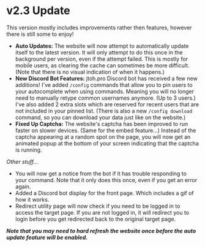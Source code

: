 <!--
Author: LoveliestJacob
Title: v2.3 update log.
Summary: An update log for v2.3
-->

# v2.3 Update
This version mostly includes improvements rather then features, however there is still some to enjoy!

* **Auto Updates:** The website will now attempt to automatically update itself to the latest version. It will only attempt to do this once in the background per version, even if the attempt failed. This is mostly for mobile users, as clearing the cache can sometimes be more difficult. (Note that there is no visual indication of when it happens.)
* **New Discord Bot Features:** jtoh.pro Discord bot has received a few new additions! I've added `/config` commands that allow you to pin users to your autocomplete when using commands. Meaning you will no longer need to manually retype common usernames anymore. (Up to 3 users.) I've also added 2 extra slots which are reserved for recent users that are not included in your pinned list. (There is also a new `/config download` command, so you can download your data just like on the website.)
* **Fixed Up Captcha:** The website's captcha has been improved to run faster on slower devices. (Same for the embed feature...) Instead of the captcha appearing at a random spot on the page, you will now get an animated popup at the bottom of your screen indicating that the captcha is running.

*Other stuff...*
- You will now get a notice from the bot if it has trouble responding to your command. Note that it only does this once, even if you get an error again.
- Added a Discord bot display for the front page. Which includes a gif of how it works.
- Redirect utility page will now check if you need to be logged in to access the target page. If you are not logged in, it will redirect you to login before you get redirected back to the original target page.

***Note that you may need to hard refresh the website once before the auto update feature will be enabled.***

